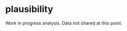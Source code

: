 
# plausibility

<!-- badges: start -->
<!-- badges: end -->

Work in progress analysis. Data not shared at this point. 
